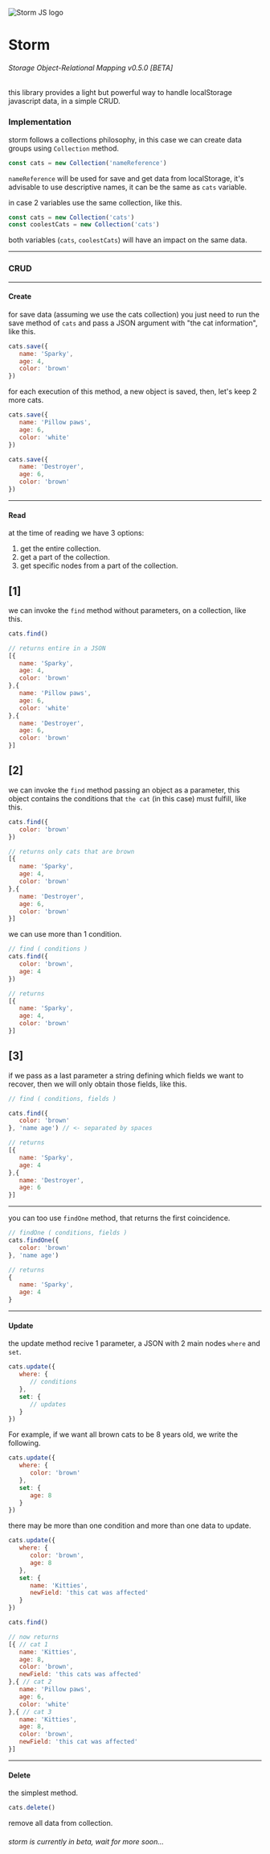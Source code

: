 
![Storm JS logo](./logo.png)

# Storm
###### Storage Object-Relational Mapping v0.5.0 [BETA]

this library provides a light but powerful way to handle localStorage javascript data, in a simple CRUD.

### Implementation

storm follows a collections philosophy, in this case we can create data groups using `Collection` method.

```js
const cats = new Collection('nameReference')
```
`nameReference` will be used for save and get data from localStorage, it's advisable to use descriptive names, it can be the same as `cats` variable.

in case 2 variables use the same collection, like this.

```js
const cats = new Collection('cats')
const coolestCats = new Collection('cats')
```
both variables (`cats`, `coolestCats`) will have an impact on the same data.

---

### CRUD
---
#### Create

for save data (assuming we use the cats collection) you just need to run the save method of `cats` and pass a JSON argument with "the cat information", like this.

```js
cats.save({
   name: 'Sparky',
   age: 4,
   color: 'brown'
})
```
for each execution of this method, a new object is saved, then, let's keep 2 more cats.
```js
cats.save({
   name: 'Pillow paws',
   age: 6,
   color: 'white'
})

cats.save({
   name: 'Destroyer',
   age: 6,
   color: 'brown'
})
```
---
#### Read

at the time of reading we have 3 options:

1. get the entire collection.
2. get a part of the collection.
3. get specific nodes from a part of the collection.

## [1]
we can invoke the `find` method without parameters, on a collection, like this.

```js
cats.find()

// returns entire in a JSON
[{
   name: 'Sparky',
   age: 4,
   color: 'brown'
},{
   name: 'Pillow paws',
   age: 6,
   color: 'white'
},{
   name: 'Destroyer',
   age: 6,
   color: 'brown'
}]
```

## [2]
we can invoke the `find` method passing an object as a parameter, this object contains the conditions that `the cat` (in this case) must fulfill, like this.

```js
cats.find({
   color: 'brown'
})

// returns only cats that are brown
[{
   name: 'Sparky',
   age: 4,
   color: 'brown'
},{
   name: 'Destroyer',
   age: 6,
   color: 'brown'
}]
```
we can use more than 1 condition.
```js
// find ( conditions )
cats.find({
   color: 'brown',
   age: 4
})

// returns
[{
   name: 'Sparky',
   age: 4,
   color: 'brown'
}]
```

## [3]
if we pass as a last parameter a string defining which fields we want to recover, then we will only obtain those fields, like this.

```js
// find ( conditions, fields )

cats.find({
   color: 'brown'
}, 'name age') // <- separated by spaces

// returns
[{
   name: 'Sparky',
   age: 4
},{
   name: 'Destroyer',
   age: 6
}]
```

---

you can too use `findOne` method, that returns the first coincidence.

```js
// findOne ( conditions, fields )
cats.findOne({
   color: 'brown'
}, 'name age')

// returns
{
   name: 'Sparky',
   age: 4
}
```
---
#### Update

the update method recive 1 parameter, a JSON with 2 main nodes `where` and `set`.
```js
cats.update({
   where: {
      // conditions
   },
   set: {
      // updates
   }
})
```
For example, if we want all brown cats to be 8 years old, we write the following.

```js
cats.update({
   where: {
      color: 'brown'
   },
   set: {
      age: 8
   }
})
```
there may be more than one condition and more than one data to update.
```js
cats.update({
   where: {
      color: 'brown',
      age: 8
   },
   set: {
      name: 'Kitties',
      newField: 'this cat was affected'
   }
})

cats.find()

// now returns
[{ // cat 1
   name: 'Kitties',
   age: 8,
   color: 'brown',
   newField: 'this cats was affected'
},{ // cat 2
   name: 'Pillow paws',
   age: 6,
   color: 'white'
},{ // cat 3
   name: 'Kitties',
   age: 8,
   color: 'brown',
   newField: 'this cat was affected'
}]
```
---
#### Delete

the simplest method.
```js
cats.delete()
```
remove all data from collection.

###### storm is currently in beta, wait for more soon...
